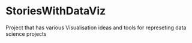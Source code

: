 # StoriesWithDataViz
Project that has various Visualisation ideas and tools for represeting data science projects
